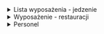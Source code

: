 <details>
  <summary>Lista wyposażenia - jedzenie</summary>

<details>
  <summary>Składniki do dań - Podstawowe:</summary>

  - Mięso
  - Baranina
  - Kurczak
- Surówki
  - Różne rodzaju kapust
  - Papryka
  - Pomidor
  - Ogórek
  - Cebula
- Sosy
  - Łagodny
  - Ostry
  - Czosnkowy
- Ser
- Frytki
- Bułki Do kebabów
- Bułki rollo


</details>


<details>
<summary>Składniki do dań - Sezonowe:</summary>
  
  - Warzywa
  - Szczypiorek
  - Kukurydza
- Nugetsy
- Sosy
  - Meksykański
  - Orientalny
</details>

<details>
  <summary>Napoje:</summary>
  
  - Wody
  - Woda Mineralna 0.5l
  - Woda Mineralna 1l
- Napoje Gazowane 0.5l
  - Pepsi
  - Mirinda
  - 7UP
- Soki 0.5l
  - Sok Jabłkowy
  - Sok Pomarańczowy
</details>

  
</details>

<details>
  <Summary>Wyposażenie - restauracji</Summary>

  - Kuchni
  - Tekstytalia kuchenne
  - 2x Ogrzewacze do miesa
  - Lodówki ladowe do składników sałatek
  - Frytkownica oraz zamrażalka
- Kasy
  - Kasa fiskalna
  - Papier na paragony
  - Długopisy
- Sala
  - 2 stoliki
  - 8 krzeseł
  - 3 krzesła barowe
 - Dodatkowe
   - Opakowania na jedzenie
   - Środki czystości
</details>

<details>
  <summary>Personel</summary> 
Zmiany: Poranna (10-17), Popołudniowa (15-22)
  
- Kucharz x2 
- Kasjer x2
</details>



